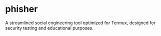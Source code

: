 # phisher
A streamlined social engineering tool optimized for Termux, designed for security testing and educational purposes.
